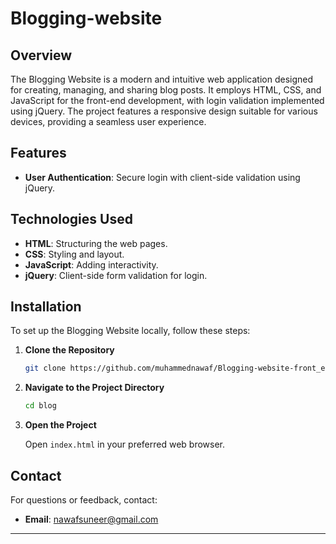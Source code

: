 # Blogging-website

## Overview

The Blogging Website is a modern and intuitive web application designed for creating, managing, and sharing blog posts. It employs HTML, CSS, and JavaScript for the front-end development, with login validation implemented using jQuery. The project features a responsive design suitable for various devices, providing a seamless user experience.

## Features

- **User Authentication**: Secure login with client-side validation using jQuery.

## Technologies Used

- **HTML**: Structuring the web pages.
- **CSS**: Styling and layout.
- **JavaScript**: Adding interactivity.
- **jQuery**: Client-side form validation for login.

## Installation

To set up the Blogging Website locally, follow these steps:

1. **Clone the Repository**

   ```bash
   git clone https://github.com/muhammednawaf/Blogging-website-front_end.git
   ```

2. **Navigate to the Project Directory**

   ```bash
   cd blog
   ```

3. **Open the Project**

   Open `index.html` in your preferred web browser.


## Contact

For questions or feedback, contact:

- **Email**: nawafsuneer@gmail.com

---

